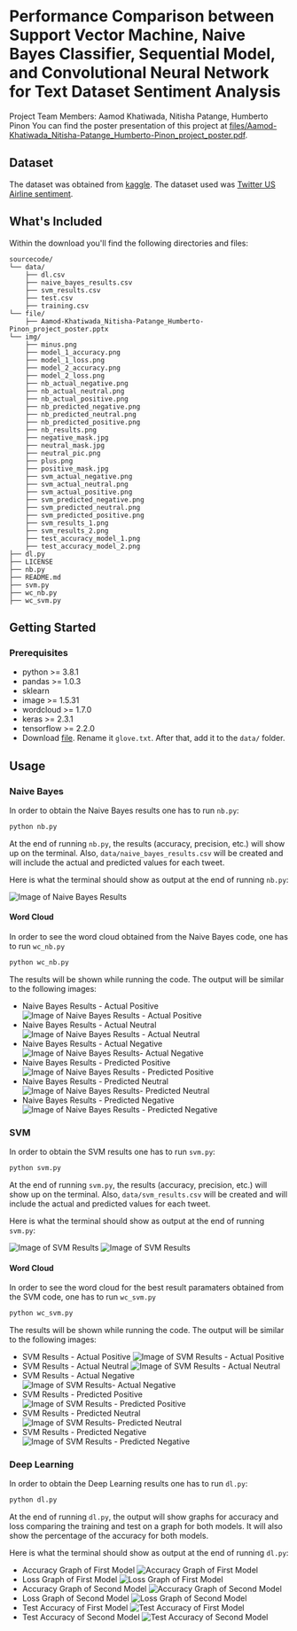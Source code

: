 # Performance Comparison between Support Vector Machine, Naive Bayes Classifier, Sequential Model, and Convolutional Neural Network for Text Dataset Sentiment Analysis
Project Team Members: Aamod Khatiwada, Nitisha Patange, Humberto Pinon
You can find the poster presentation of this project at [files/Aamod-Khatiwada_Nitisha-Patange_Humberto-Pinon_project_poster.pdf](files/).

## Dataset

The dataset was obtained from [kaggle](https://www.kaggle.com/). The dataset used was [Twitter US Airline sentiment](https://www.kaggle.com/crowdflower/twitter-airline-sentiment).

## What's Included

Within the download you'll find the following directories and files:

```text
sourcecode/
└── data/
    ├── dl.csv
    ├── naive_bayes_results.csv
    ├── svm_results.csv
    ├── test.csv
    ├── training.csv
└── file/
    ├── Aamod-Khatiwada_Nitisha-Patange_Humberto-Pinon_project_poster.pptx
└── img/
    ├── minus.png
    ├── model_1_accuracy.png
    ├── model_1_loss.png
    ├── model_2_accuracy.png
    ├── model_2_loss.png
    ├── nb_actual_negative.png
    ├── nb_actual_neutral.png
    ├── nb_actual_positive.png
    ├── nb_predicted_negative.png
    ├── nb_predicted_neutral.png
    ├── nb_predicted_positive.png
    ├── nb_results.png
    ├── negative_mask.jpg
    ├── neutral_mask.jpg
    ├── neutral_pic.png
    ├── plus.png
    ├── positive_mask.jpg
    ├── svm_actual_negative.png
    ├── svm_actual_neutral.png
    ├── svm_actual_positive.png
    ├── svm_predicted_negative.png
    ├── svm_predicted_neutral.png
    ├── svm_predicted_positive.png
    ├── svm_results_1.png
    ├── svm_results_2.png
    ├── test_accuracy_model_1.png
    ├── test_accuracy_model_2.png
├── dl.py
├── LICENSE
├── nb.py
├── README.md
├── svm.py
├── wc_nb.py
├── wc_svm.py
```

## Getting Started

### Prerequisites

* python >= 3.8.1
* pandas >= 1.0.3
* sklearn
* image >= 1.5.31
* wordcloud >= 1.7.0
* keras >= 2.3.1
* tensorflow >= 2.2.0
* Download [file](https://www.kaggle.com/terenceliu4444/glove6b100dtxt). Rename it ```glove.txt```. After that, add it to the ```data/``` folder.

## Usage

### Naive Bayes

In order to obtain the Naive Bayes results one has to run ```nb.py```:

```bash
python nb.py
```

At the end of running ```nb.py```, the results (accuracy, precision, etc.) will show up on the terminal. Also, ```data/naive_bayes_results.csv``` will be created and will include the actual and predicted values for each tweet.

Here is what the terminal should show as output at the end of running ```nb.py```:

![Image of Naive Bayes Results](img/nb_results.png)

#### Word Cloud

In order to see the word cloud obtained from the Naive Bayes code, one has to run ```wc_nb.py```

```bash
python wc_nb.py
```

The results will be shown while running the code. The output will be similar to the following images:

* Naive Bayes Results - Actual Positive
![Image of Naive Bayes Results - Actual Positive](img/nb_actual_positive.png)
* Naive Bayes Results - Actual Neutral
![Image of Naive Bayes Results - Actual Neutral](img/nb_actual_neutral.png)
* Naive Bayes Results - Actual Negative
![Image of Naive Bayes Results- Actual Negative](img/nb_actual_negative.png)
* Naive Bayes Results - Predicted Positive
![Image of Naive Bayes Results - Predicted Positive](img/nb_predicted_positive.png)
* Naive Bayes Results - Predicted Neutral
![Image of Naive Bayes Results- Predicted Neutral](img/nb_predicted_neutral.png)
* Naive Bayes Results - Predicted Negative
![Image of Naive Bayes Results - Predicted Negative](img/nb_predicted_negative.png)

### SVM

In order to obtain the SVM results one has to run ```svm.py```:

```bash
python svm.py
```

At the end of running ```svm.py```, the results (accuracy, precision, etc.) will show up on the terminal. Also, ```data/svm_results.csv``` will be created and will include the actual and predicted values for each tweet.

Here is what the terminal should show as output at the end of running ```svm.py```:

![Image of SVM Results](img/svm_results_1.png)
![Image of SVM Results](img/svm_results_2.png)

#### Word Cloud

In order to see the word cloud for the best result paramaters obtained from the SVM code, one has to run ```wc_svm.py```

```bash
python wc_svm.py
```

The results will be shown while running the code. The output will be similar to the following images:

* SVM Results - Actual Positive
![Image of SVM Results - Actual Positive](img/svm_actual_positive.png)
* SVM Results - Actual Neutral
![Image of SVM Results - Actual Neutral](img/svm_actual_neutral.png)
* SVM Results - Actual Negative
![Image of SVM Results- Actual Negative](img/svm_actual_negative.png)
* SVM Results - Predicted Positive
![Image of SVM Results - Predicted Positive](img/svm_predicted_positive.png)
* SVM Results - Predicted Neutral
![Image of SVM Results- Predicted Neutral](img/svm_predicted_neutral.png)
* SVM Results - Predicted Negative
![Image of SVM Results - Predicted Negative](img/svm_predicted_negative.png)

### Deep Learning

In order to obtain the Deep Learning results one has to run ```dl.py```:

```bash
python dl.py
```

At the end of running ```dl.py```, the output will show graphs for accuracy and loss comparing the training and test on a graph for both models. It will also show the percentage of the accuracy for both models.

Here is what the terminal should show as output at the end of running ```dl.py```:

* Accuracy Graph of First Model
![Accuracy Graph of First Model](img/model_1_accuracy.png)
* Loss Graph of First Model
![Loss Graph of First Model](img/model_1_loss.png)
* Accuracy Graph of Second Model
![Accuracy Graph of Second Model](img/model_2_accuracy.png)
* Loss Graph of Second Model
![Loss Graph of Second Model](img/model_2_loss.png)
* Test Accuracy of First Model
![Test Accuracy of First Model](img/test_accuracy_model_1.png)
* Test Accuracy of Second Model
![Test Accuracy of Second Model](img/test_accuracy_model_2.png)